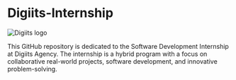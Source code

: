 # Digiits-Internship

![Digiits logo](https://github.com/AWESOME04/Digiits-Internship/assets/102630199/3a665aef-6754-47a2-b54c-f7432c798d74)

This GitHub repository is dedicated to the Software Development Internship at Digiits Agency. The internship is a hybrid program with a focus on collaborative real-world projects, software development, and innovative problem-solving.
